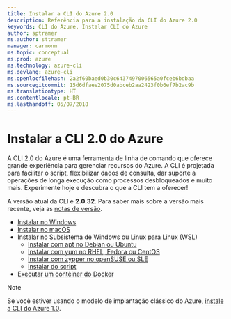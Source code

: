 ```yaml
---
title: Instalar a CLI do Azure 2.0
description: Referência para a instalação da CLI do Azure 2.0
keywords: CLI do Azure, Instalar CLI do Azure
author: sptramer
ms.author: sttramer
manager: carmonm
ms.topic: conceptual
ms.prod: azure
ms.technology: azure-cli
ms.devlang: azure-cli
ms.openlocfilehash: 2a2f60baed0b30c6437497006565a0fceb6bdbaa
ms.sourcegitcommit: 15d6dfaee2075d0abceb2aa2423f0b6ef7b2ac9b
ms.translationtype: HT
ms.contentlocale: pt-BR
ms.lasthandoff: 05/07/2018
---
```

# <a name="install-azure-cli-20"></a>Instalar a CLI 2.0 do Azure

A CLI 2.0 do Azure é uma ferramenta de linha de comando que oferece grande experiência para gerenciar recursos do Azure. A CLI é projetada para facilitar o script, flexibilizar dados de consulta, dar suporte a operações de longa execução como processos desbloqueados e muito mais. Experimente hoje e descubra o que a CLI tem a oferecer!

A versão atual da CLI é __2.0.32__. Para saber mais sobre a versão mais recente, veja as [notas de versão](release-notes-azure-cli.md).

* [Instalar no Windows](install-azure-cli-windows.md)
* [Instalar no macOS](install-azure-cli-macos.md)
* Instalar no Subsistema de Windows ou Linux para Linux (WSL)
  * [Instalar com apt no Debian ou Ubuntu](install-azure-cli-apt.md)
  * [Instalar com yum no RHEL, Fedora ou CentOS](install-azure-cli-yum.md)
  * [Instalar com zypper no openSUSE ou SLE](install-azure-cli-zypper.md)
  * [Instalar do script](install-azure-cli-linux.md)
* [Executar um contêiner do Docker](run-azure-cli-docker.md)

> [!NOTE]
> Se você estiver usando o modelo de implantação clássico do Azure, [instale a CLI do Azure 1.0](install-cli-version-1.0.md).

